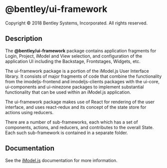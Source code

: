 ﻿# @bentley/ui-framework

Copyright © 2018 Bentley Systems, Incorporated. All rights reserved.

## Description

The __@bentley/ui-framework__ package contains application fragments for Login, Project, iModel and View selection, and configuration of the application UI including the Backstage, Frontstages, Widgets, etc.

The ui-framework package is a portion of the iModel.js User Interface library. It consists of major fragments of code that combine the
functionality from the imodeljs-frontend and imodeljs-clients packages with the ui-core, ui-components and ui-ninezone packages to implement substantial
functionality that can be used within an iModel.js application.

The ui-framework package makes use of React for rendering of the user interface, and uses react-redux and its concept of the state store for
actions using reducers.

There are a number of sub-frameworks, each which has a set of components, actions, and reducers, and contributes to the overall State. Each such
sub-framework is contained in a separate folder.

## Documentation

See the [iModel.js](https://www.imodeljs.org) documentation for more information.
